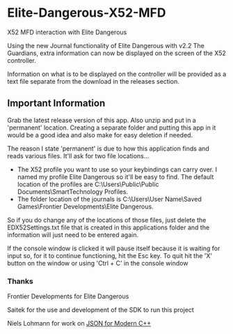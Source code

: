 # Elite-Dangerous-X52-MFD
X52 MFD interaction with Elite Dangerous

Using the new Journal functionality of Elite Dangerous with v2.2 The Guardians, extra information can now be displayed on the screen of the X52 controller.

Information on what is to be displayed on the controller will be provided as a text file separate from the download in the releases section.

## Important Information
Grab the latest release version of this app. Also unzip and put in a 'permanent' location. Creating a separate folder and putting this app in it would be a good idea and also make for easy deletion if needed.

The reason I state 'permanent' is due to how this application finds and reads various files. It'll ask for two file locations...
* The X52 profile you want to use so your keybindings can carry over. I named my profile Elite Dangerous so it'll be easy to find. The default location of the profiles are C:\\Users\\Public\\Public Documents\\SmartTechnology Profiles.
* The folder location of the journals is C:\\Users\\User Name\\Saved Games\\Frontier Developments\\Elite Dangerous.

So if you do change any of the locations of those files, just delete the EDX52Settings.txt file that is created in this applications folder and the information will just need to be entered again.

If the console window is clicked it will pause itself because it is waiting for input so, for it to continue functioning, hit the Esc key. To quit hit the 'X' button on the window or using 'Ctrl + C' in the console window

### Thanks
Frontier Developments for Elite Dangerous

Saitek for the use and development of the SDK to run this project

Niels Lohmann for work on [JSON for Modern C++](https://github.com/nlohmann/json)
